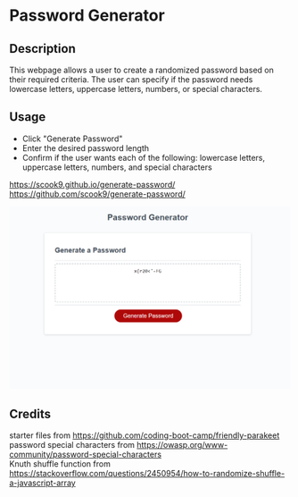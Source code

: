 # Password Generator

## Description

This webpage allows a user to create a randomized password based on their required criteria. The user can specify if the password needs lowercase letters, uppercase letters, numbers, or special characters.

## Usage

- Click "Generate Password"
- Enter the desired password length
- Confirm if the user wants each of the following: lowercase letters, uppercase letters, numbers, and special characters

https://scook9.github.io/generate-password/  
https://github.com/scook9/generate-password/

![randomly generated password](assets/images/webpageCapture.png)

## Credits

starter files from https://github.com/coding-boot-camp/friendly-parakeet \
password special characters from https://owasp.org/www-community/password-special-characters \
Knuth shuffle function from https://stackoverflow.com/questions/2450954/how-to-randomize-shuffle-a-javascript-array
